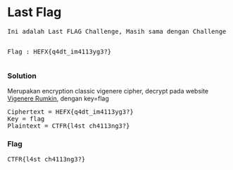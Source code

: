 <h1><b>Last Flag</b></h1>
<pre>
Ini adalah Last FLAG Challenge, Masih sama dengan Challenge sebelumnya. Akan tetapi hanya berbeda versi, Jika kamu baru dalam hal ini maka challenge ini dapat dijadikan pelajaran buat kamu :D.

Flag : HEFX{q4dt_im4113yg3?}</pre>
<h3><b>Solution</b></h3>
<p>Merupakan encryption classic vigenere cipher, decrypt pada website <a href='http://rumkin.com/tools/cipher/vigenere.php'>Vigenere Rumkin</a>, dengan key=flag</p>
<pre>
Ciphertext = HEFX{q4dt_im4113yg3?}
Key = flag
Plaintext = CTFR{l4st_ch4113ng3?}
</pre>
<h3><b>Flag</b></h3>
<pre>
CTFR{l4st_ch4113ng3?}
</pre>
